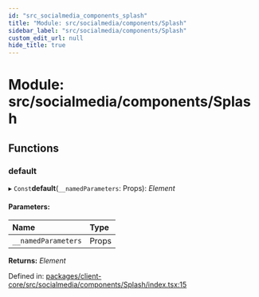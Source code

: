 ```yaml
---
id: "src_socialmedia_components_splash"
title: "Module: src/socialmedia/components/Splash"
sidebar_label: "src/socialmedia/components/Splash"
custom_edit_url: null
hide_title: true
---
```


# Module: src/socialmedia/components/Splash

## Functions

### default

▸ `Const`**default**(`__namedParameters`: Props): *Element*

#### Parameters:

Name | Type |
:------ | :------ |
`__namedParameters` | Props |

**Returns:** *Element*

Defined in: [packages/client-core/src/socialmedia/components/Splash/index.tsx:15](https://github.com/xr3ngine/xr3ngine/blob/673ad6a5f/packages/client-core/src/socialmedia/components/Splash/index.tsx#L15)
